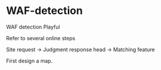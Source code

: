 # WAF-detection
WAF detection Playful

Refer to several online steps

Site request -> Judgment response head -> Matching feature

First design a map.
